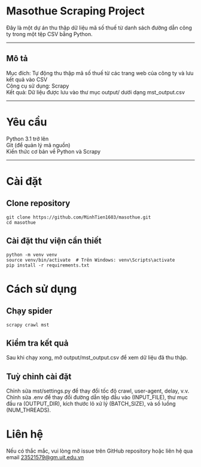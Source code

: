 # Masothue Scraping Project
 Đây là một dự án thu thập dữ liệu mã số thuế từ danh sách đường dẫn công ty trong một tệp CSV bằng Python.
***
 ## Mô tả
 Mục đích: Tự động thu thập mã số thuế từ các trang web của công ty và lưu kết quả vào CSV  
 Công cụ sử dụng: Scrapy  
 Kết quả: Dữ liệu được lưu vào thư mục output/ dưới dạng mst_output.csv  
***
# Yêu cầu
Python 3.1 trở lên  
Git (để quản lý mã nguồn)  
Kiến thức cơ bản về Python và Scrapy  
***
# Cài đặt
## Clone repository
    git clone https://github.com/MinhTien1603/masothue.git
    cd masothue 

## Cài đặt thư viện cần thiết
    python -m venv venv
    source venv/bin/activate  # Trên Windows: venv\Scripts\activate
    pip install -r requirements.txt

# Cách sử dụng
## Chạy spider
    scrapy crawl mst
## Kiểm tra kết quả
Sau khi chạy xong, mở output/mst_output.csv để xem dữ liệu đã thu thập.
## Tuỳ chỉnh cài đặt
Chỉnh sửa mst/settings.py để thay đổi tốc độ crawl, user-agent, delay, v.v.  
Chỉnh sửa .env để thay đổi đường dẫn tệp đầu vào (INPUT_FILE), thư mục đầu ra (OUTPUT_DIR), kích thước lô xử lý (BATCH_SIZE), và số luồng (NUM_THREADS).  

# Liên hệ
Nếu có thắc mắc, vui lòng mở issue trên GitHub repository hoặc liên hệ qua email 23521579@gm.uit.edu.vn
